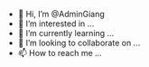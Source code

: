 - 👋 Hi, I’m @AdminGiang
- 👀 I’m interested in ...
- 🌱 I’m currently learning ...
- 💞️ I’m looking to collaborate on ...
- 📫 How to reach me ...

<!---
AdminGiang/AdminGiang is a ✨ special ✨ repository because its `README.md` (this file) appears on your GitHub profile.
You can click the Preview link to take a look at your changes.
--->
